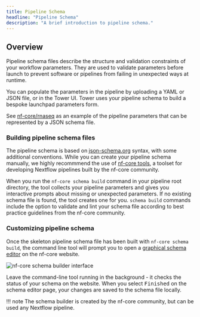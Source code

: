 ```yaml
---
title: Pipeline Schema
headline: "Pipeline Schema"
description: "A brief introduction to pipeline schema."
---
```


## Overview

Pipeline schema files describe the structure and validation constraints of your workflow parameters. They are used to validate parameters before launch to prevent software or pipelines from failing in unexpected ways at runtime.

You can populate the parameters in the pipeline by uploading a YAML or JSON file, or in the Tower UI. Tower uses your pipeline schema to build a bespoke launchpad parameters form.

See [nf-core/rnaseq](https://github.com/nf-core/rnaseq/blob/e049f51f0214b2aef7624b9dd496a404a7c34d14/nextflow_schema.json) as an example of the pipeline parameters that can be represented by a JSON schema file.

### Building pipeline schema files

The pipeline schema is based on [json-schema.org](https://json-schema.org/) syntax, with some additional conventions. While you can create your pipeline schema manually, we highly recommmend the use of [nf-core tools](https://nf-co.re/tools/#pipeline-schema), a toolset for developing Nextflow pipelines built by the nf-core community.

When you run the `nf-core schema build` command in your pipeline root directory, the tool collects your pipeline parameters and gives you interactive prompts about missing or unexpected parameters. If no existing schema file is found, the tool creates one for you. `schema build` commands include the option to validate and lint your schema file according to best practice guidelines from the nf-core community.

### Customizing pipeline schema

Once the skeleton pipeline schema file has been built with `nf-core schema build`, the command line tool will prompt you to open a [graphical schema editor](https://nf-co.re/pipeline_schema_builder) on the nf-core website.

![nf-core schema builder interface](./_images/pipeline_schema_overview.png)

Leave the command-line tool running in the background - it checks the status of your schema on the website. When you select <kbd>Finished</kbd> on the schema editor page, your changes are saved to the schema file locally.

<!-- prettier-ignore -->
!!! note
    The schema builder is created by the nf-core community, but can be used any Nextflow pipeline.
